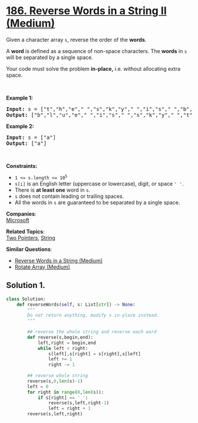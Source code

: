 # [186. Reverse Words in a String II (Medium)](https://leetcode.com/problems/reverse-words-in-a-string-ii/)

<p>Given a character array <code>s</code>, reverse the order of the <strong>words</strong>.</p>

<p>A <strong>word</strong> is defined as a sequence of non-space characters. The <strong>words</strong> in <code>s</code> will be separated by a single space.</p>

<p>Your code must solve the problem&nbsp;<strong>in-place,</strong> i.e. without allocating extra space.</p>

<p>&nbsp;</p>
<p><strong>Example 1:</strong></p>
<pre><strong>Input:</strong> s = ["t","h","e"," ","s","k","y"," ","i","s"," ","b","l","u","e"]
<strong>Output:</strong> ["b","l","u","e"," ","i","s"," ","s","k","y"," ","t","h","e"]
</pre><p><strong>Example 2:</strong></p>
<pre><strong>Input:</strong> s = ["a"]
<strong>Output:</strong> ["a"]
</pre>
<p>&nbsp;</p>
<p><strong>Constraints:</strong></p>

<ul>
	<li><code>1 &lt;= s.length &lt;= 10<sup>5</sup></code></li>
	<li><code>s[i]</code> is an English letter (uppercase or lowercase), digit, or space <code>' '</code>.</li>
	<li>There is <strong>at least one</strong> word in <code>s</code>.</li>
	<li><code>s</code> does not contain leading or trailing spaces.</li>
	<li>All the words in <code>s</code> are guaranteed to be separated by a single space.</li>
</ul>


**Companies**:  
[Microsoft](https://leetcode.com/company/microsoft)

**Related Topics**:  
[Two Pointers](https://leetcode.com/tag/two-pointers/), [String](https://leetcode.com/tag/string/)

**Similar Questions**:
* [Reverse Words in a String (Medium)](https://leetcode.com/problems/reverse-words-in-a-string/)
* [Rotate Array (Medium)](https://leetcode.com/problems/rotate-array/)

## Solution 1.

```python
class Solution:
    def reverseWords(self, s: List[str]) -> None:
        """
        Do not return anything, modify s in-place instead.
        """
        
        ## reverse the whole string and reverse each word
        def reverse(s,begin,end):
            left,right = begin,end
            while left < right:
                s[left],s[right] = s[right],s[left]
                left += 1
                right -= 1
                
        ## reverse whole string
        reverse(s,0,len(s)-1)
        left = 0
        for right in range(0,len(s)):
            if s[right] == ' ':
                reverse(s,left,right-1)
                left = right + 1
        reverse(s,left,right)


```